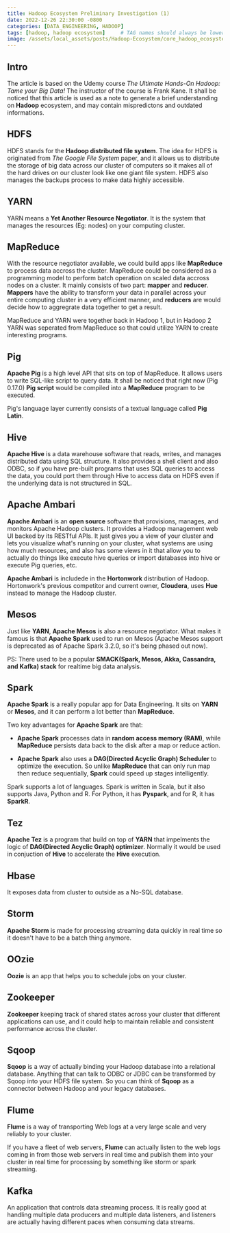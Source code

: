 ```yaml
---
title: Hadoop Ecosystem Preliminary Investigation (1)
date: 2022-12-26 22:30:00 -0800
categories: [DATA_ENGINEERING, HADOOP]
tags: [hadoop, hadoop ecosystem]     # TAG names should always be lowercase
image: /assets/local_assets/posts/Hadoop-Ecosystem/core_hadoop_ecosystem.png
---
```


## Intro

 The article is based on the Udemy course *The Ultimate Hands-On Hadoop: Tame your Big Data!* The instructor of the course is Frank Kane. It shall be noticed that this article is used as a note to generate a brief understanding on **Hadoop** ecosystem, and may contain mispredictons and outdated informations. 

## HDFS

HDFS stands for the **Hadoop distributed file system**. The idea for HDFS is originated from *The Google File System* paper, and it allows us to distribute the storage of big data across our cluster of computers so it makes all of the hard drives on our cluster look like one giant file system. HDFS also manages the backups process to make data highly accessible.

## YARN

YARN means a **Yet Another Resource Negotiator**. It is the system that manages the resources (Eg: nodes) on your computing cluster.

## MapReduce

With the resource negotiator available, we could build apps like **MapReduce** to process data accross the cluster. MapReduce could be considered as a programming model to perform batch operation on scaled data accross nodes on a cluster. It mainly consists of two part: **mapper** and **reducer**. **Mappers** have the ability to transform your data in parallel across your entire computing cluster in a very efficient manner, and **reducers** are would decide how to aggregrate data together to get a result.

MapReduce and YARN were together back in Hadoop 1, but in Hadoop 2 YARN was seperated from MapReduce so that could utilize YARN to create interesting programs.

## Pig

**Apache Pig** is a high level API that sits on top of MapReduce. It allows users to write SQL-like script to query data. It shall be noticed that right now (Pig 0.17.0) **Pig script** would be compiled into a **MapReduce** program to be executed.

Pig's language layer currently consists of a textual language called **Pig Latin**.

## Hive

**Apache Hive** is a data warehouse software that reads, writes, and manages distributed data using SQL structure. It also provides a shell client and also ODBC, so if you have pre-built programs that uses SQL queries to access the data, you could port them through Hive to access data on HDFS even if the underlying data is not structured in SQL.

## Apache Ambari

**Apache Ambari** is an **open source** software that provisions, manages, and monitors Apache Hadoop clusters. It provides a Hadoop management web UI backed by its RESTful APIs. It just gives you a view of your cluster and lets you visualize what's running on your cluster, what systems are using how much resources, and also has some views in it that allow you to actually do things like execute hive queries or import databases into hive or execute Pig queries, etc.

**Apache Ambari** is includede in the **Hortonwork** distribution of Hadoop. Hortonwork's previous competitor and current owner, **Cloudera**, uses **Hue** instead to manage the Hadoop cluster. 

## Mesos

Just like **YARN**, **Apache Mesos** is also a resource negotiator. What makes it famous is that **Apache Spark** used to run on Mesos (Apache Mesos support is deprecated as of Apache Spark 3.2.0, so it's being phased out now). 

PS: There used to be a popular **SMACK(Spark, Mesos, Akka, Cassandra, and Kafka) stack** for realtime big data analysis.

## Spark

**Apache Spark** is a really popular app for Data Engineering. It sits on **YARN** or **Mesos**, and it can perform a lot better than **MapReduce**.

Two key advantages for **Apache Spark** are that:

- **Apache Spark** processes data in **random access memory (RAM)**, while **MapReduce** persists data back to the disk after a map or reduce action.

- **Apache Spark** also uses a **DAG(Directed Acyclic Graph) Scheduler** to optimize the execution. So unlike **MapReduce** that can only run map then reduce sequentially, **Spark** could speed up stages intelligently. 

Spark supports a lot of languages. Spark is written in Scala, but it also supports Java, Python and R. For Python, it has **Pyspark**, and for R, it has **SparkR**.

## Tez

**Apache Tez** is a program that build on top of **YARN** that impelments the logic of **DAG(Directed Acyclic Graph) optimizer**. Normally it would be used in conjuction of **Hive** to accelerate the **Hive** execution.

## Hbase

It exposes data from cluster to outside as a No-SQL database.

## Storm

**Apache Storm** is made for processing streaming data quickly in real time so it doesn't have to be a batch
thing anymore. 

## OOzie

**Oozie** is an app that helps you to schedule jobs on your cluster.

## Zookeeper

**Zookeeper** keeping track of shared states across your cluster that different applications can use, and it could help to maintain reliable and consistent performance across the cluster.

## Sqoop

**Sqoop** is a way of actually binding your Hadoop database into a relational database. Anything that can talk to ODBC or JDBC can be transformed by Sqoop into your HDFS file system. So you can think of **Sqoop** as a connector between Hadoop and your legacy databases.

## Flume

**Flume** is a way of transporting Web logs at a very large scale and very reliably to your cluster. 

If you have a fleet of web servers, **Flume** can actually listen to the web logs coming in from
those web servers in real time and publish them into your cluster in real time for processing by something
like storm or spark streaming.

## Kafka

An application that controls data streaming process. It is really good at handling multiple data producers and multiple data listeners, and listeners are actually having different paces when consuming data streams.